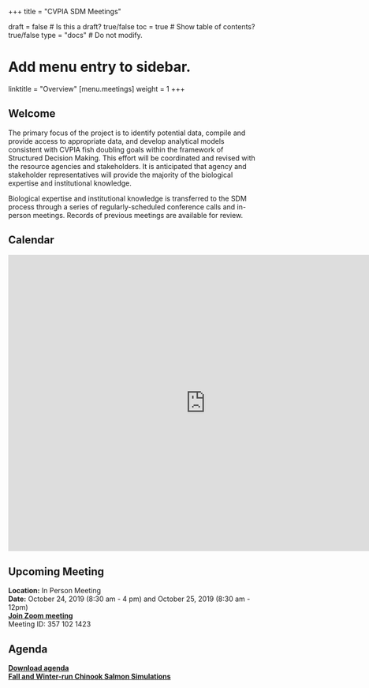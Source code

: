 +++
title = "CVPIA SDM Meetings"

draft = false  # Is this a draft? true/false
toc = true  # Show table of contents? true/false
type = "docs"  # Do not modify.

# Add menu entry to sidebar.
linktitle = "Overview"
[menu.meetings]
weight = 1 
+++

## Welcome

The primary focus of the project is to identify potential data, compile and provide access to appropriate data, and develop analytical models consistent with CVPIA fish doubling goals within the framework of Structured Decision Making. This effort will be coordinated and revised with the resource agencies and stakeholders. It is anticipated that agency and stakeholder representatives will provide the majority of the biological expertise and institutional knowledge.

Biological expertise and institutional knowledge is transferred to the SDM process through a series of regularly-scheduled conference calls and in-person meetings. Records of previous meetings are available for review. 
## Calendar 

<iframe src="https://calendar.google.com/calendar/embed?showTitle=0&amp;height=600&amp;wkst=1&amp;bgcolor=%23ffffff&amp;src=cvpiadsm%40gmail.com&amp;color=%231B887A&amp;ctz=America%2FLos_Angeles" style="border-width:0" width="800" height="600" frameborder="0" scrolling="no"></iframe>

## Upcoming Meeting
**Location:** In Person Meeting    
**Date:** October 24, 2019 (8:30 am - 4 pm) and October 25, 2019 (8:30 am - 12pm) 	
**[Join Zoom meeting](https://oregonstate.zoom.us/j/3571021423)**    
Meeting ID: 357 102 1423  

## Agenda    
**[Download agenda](https://cvpia-meeting-slides.s3-us-west-2.amazonaws.com/Agenda+CVPIA+SIT+October+2019.docx)**     
**[Fall and Winter-run Chinook Salmon Simulations](https://drive.google.com/open?id=1iODoBEZU5gma66YjL8ZeUOxcQURTpzJA)**



  







